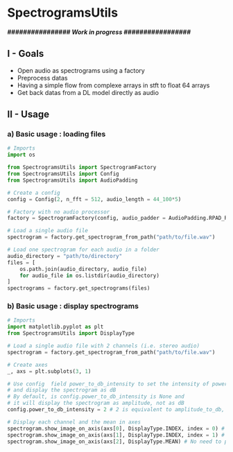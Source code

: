# SpectrogramsUtils

***################ Work in progress #################***

## I - Goals
- Open audio as spectrograms using a factory
- Preprocess datas
- Having a simple flow from complexe arrays in stft to float 64 arrays
- Get back datas from a DL model directly as audio

## II - Usage

### a) Basic usage : loading files
```python
# Imports
import os 

from SpectrogramsUtils import SpectrogramFactory
from SpectrogramsUtils import Config
from SpectrogramsUtils import AudioPadding

# Create a config
config = Config(2, n_fft = 512, audio_length = 44_100*5)

# Factory with no audio processor
factory = SpectrogramFactory(config, audio_padder = AudioPadding.RPAD_RCUT) 

# Load a single audio file
spectrogram = factory.get_spectrogram_from_path("path/to/file.wav")

# Load one spectrogram for each audio in a folder
audio_directory = "path/to/directory"
files = [
    os.path.join(audio_directory, audio_file) 
    for audio_file in os.listdir(audio_directory)
]
spectrograms = factory.get_spectrograms(files)
```

### b) Basic usage : display spectrograms
```python
# Imports
import matplotlib.pyplot as plt
from SpectrogramsUtils import DisplayType

# Load a single audio file with 2 channels (i.e. stereo audio)
spectrogram = factory.get_spectrogram_from_path("path/to/file.wav")

# Create axes
_, axs = plt.subplots(3, 1)

# Use config  field power_to_db_intensity to set the intensity of power_to_db, 
# and display the spectrogram as dB
# By default, is config.power_to_db_intensity is None and
# it will display the spectrogram as amplitude, not as dB
config.power_to_db_intensity = 2 # 2 is equivalent to amplitude_to_db, but user can set any value

# Display each channel and the mean in axes
spectrogram.show_image_on_axis(axs[0], DisplayType.INDEX, index = 0) # Need to provide an index when display type is INDEX
spectrogram.show_image_on_axis(axs[1], DisplayType.INDEX, index = 1) # Need to provide an index when display type is INDEX
spectrogram.show_image_on_axis(axs[2], DisplayType.MEAN) # No need to provide an index when display type is not INDEX
```